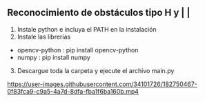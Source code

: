 ## Reconocimiento de obstáculos tipo H y | |
1. Instale python e incluya el PATH en la instalación
2. Instale las librerías 
  - opencv-python : pip install opencv-python
  - numpy : pip install numpy
  
3. Descargue toda la carpeta y ejecute el archivo main.py

https://user-images.githubusercontent.com/34101726/182750467-0f83fca9-c9a5-4a7d-8dfa-fba1f6ba160b.mp4

